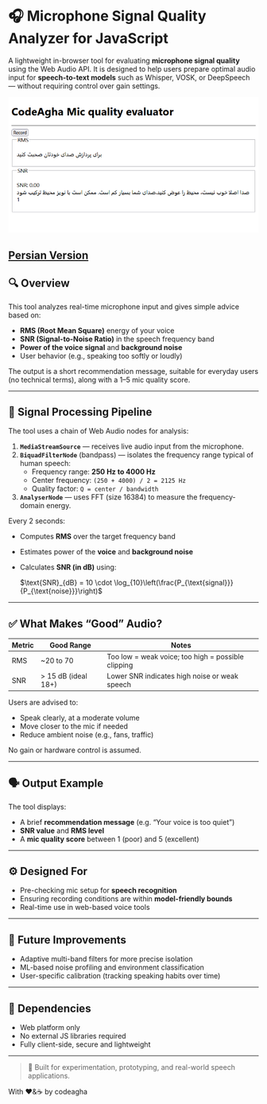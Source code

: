 # 🎧 Microphone Signal Quality Analyzer for JavaScript

A lightweight in-browser tool for evaluating **microphone signal quality** using the Web Audio API. It is designed to help users prepare optimal audio input for **speech-to-text models** such as Whisper, VOSK, or DeepSpeech — without requiring control over gain settings.

![Microphone Signal Quality Analyzer](image.png)

[Persian Version](./README_Fa.md)
---

## 🔍 Overview

This tool analyzes real-time microphone input and gives simple advice based on:

- **RMS (Root Mean Square)** energy of your voice
- **SNR (Signal-to-Noise Ratio)** in the speech frequency band
- **Power of the voice signal** and **background noise**
- User behavior (e.g., speaking too softly or loudly)

The output is a short recommendation message, suitable for everyday users (no technical terms), along with a 1–5 mic quality score.

---

## 🧠 Signal Processing Pipeline

The tool uses a chain of Web Audio nodes for analysis:

1. **`MediaStreamSource`** — receives live audio input from the microphone.
2. **`BiquadFilterNode`** (bandpass) — isolates the frequency range typical of human speech:
   - Frequency range: **250 Hz to 4000 Hz**
   - Center frequency: `(250 + 4000) / 2 = 2125 Hz`
   - Quality factor: `Q = center / bandwidth`
3. **`AnalyserNode`** — uses FFT (size 16384) to measure the frequency-domain energy.

Every 2 seconds:
- Computes **RMS** over the target frequency band
- Estimates power of the **voice** and **background noise**
- Calculates **SNR (in dB)** using:

  $`\text{SNR}_{dB} = 10 \cdot \log_{10}\left(\frac{P_{\text{signal}}}{P_{\text{noise}}}\right)`$

---

## ✅ What Makes “Good” Audio?

| Metric | Good Range        | Notes                                               |
|--------|-------------------|-----------------------------------------------------|
| RMS    | ~20 to 70         | Too low = weak voice; too high = possible clipping |
| SNR    | > 15 dB (ideal 18+) | Lower SNR indicates high noise or weak speech     |

Users are advised to:
- Speak clearly, at a moderate volume
- Move closer to the mic if needed
- Reduce ambient noise (e.g., fans, traffic)

No gain or hardware control is assumed.

---

## 🗣️ Output Example

The tool displays:
- A brief **recommendation message** (e.g. “Your voice is too quiet”)
- **SNR value** and **RMS level**
- A **mic quality score** between 1 (poor) and 5 (excellent)

---

## ⚙️ Designed For

- Pre-checking mic setup for **speech recognition**
- Ensuring recording conditions are within **model-friendly bounds**
- Real-time use in web-based voice tools

---

## 🚀 Future Improvements

- Adaptive multi-band filters for more precise isolation  
- ML-based noise profiling and environment classification  
- User-specific calibration (tracking speaking habits over time)

---

## 📎 Dependencies

- Web platform only  
- No external JS libraries required  
- Fully client-side, secure and lightweight  

---

> 🧪 Built for experimentation, prototyping, and real-world speech applications.


With ❤️&☕ by codeagha
